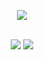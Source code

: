 <!--HEADER-->
<p align='center'>
    <img src="https://capsule-render.vercel.app/api?type=waving&color=timeGradient&height=300&section=header&text=𝐕𝐎𝐎𝟐𝟒𝟕&fontSize=80&animation=fadeIn&fontAlignY=40&desc=Hi%20there%20👋&descAlignY=53&descAlign=65"/>
    <!--𝕍𝕆𝕆𝟚𝟜𝟟-->
</p>

<br>

<!--MAIN-->
<div align="center">
    <img src="https://github-readme-stats.vercel.app/api?username=voo247&custom_title=𝗩𝗢𝗢𝟮𝟰𝟳'𝘀%20𝗚𝗶𝘁𝗛𝘂𝗯%20𝗦𝗧𝗔𝗧𝗦&hide=stars&show_icons=true&rank_icon=github"/>
    <a href="https://wakatime.com/@voo247"><img src="https://github-readme-stats.vercel.app/api/wakatime?username=@voo247&custom_title=𝗪𝗮𝗸𝗮𝗧𝗶𝗺𝗲%20𝗦𝗧𝗔𝗧𝗦&layout=compact"/></a>
</div>

<!--
![Anurag's GitHub stats](https://github-readme-stats.vercel.app/api?username=voo247&custom_title=𝗩𝗢𝗢𝟮𝟰𝟳'𝘀%20𝗚𝗶𝘁𝗛𝘂𝗯%20𝗦𝗧𝗔𝗧𝗦&hide=stars&show_icons=true&rank_icon=github)
[![Harlok's WakaTime stats](https://github-readme-stats.vercel.app/api/wakatime?username=@voo247&custom_title=𝗪𝗮𝗸𝗮𝗧𝗶𝗺𝗲%20𝗦𝗧𝗔𝗧𝗦&layout=compact)](https://wakatime.com/@voo247)
-->

<!--
**voo247/voo247** is a ✨ _special_ ✨ repository because its `README.md` (this file) appears on your GitHub profile.

Here are some ideas to get you started:

- 🔭 I’m currently working on ...
- 🌱 I’m currently learning ...
- 👯 I’m looking to collaborate on ...
- 🤔 I’m looking for help with ...
- 💬 Ask me about ...
- 📫 How to reach me: ...
- 😄 Pronouns: ...
- ⚡ Fun fact: ...
-->
